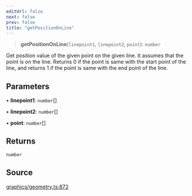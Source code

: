 ```yaml
---
editUrl: false
next: false
prev: false
title: "getPositionOnLine"
---
```


> **getPositionOnLine**(`linepoint1`, `linepoint2`, `point`): `number`

Get position value of the given point on the given line.
It assumes that the point is on the line.
Returns 0 if the point is same with the start point of the line,
and returns 1 if the point is same with the end point of the line.

## Parameters

• **linepoint1**: `number`[]

• **linepoint2**: `number`[]

• **point**: `number`[]

## Returns

`number`

## Source

[graphics/geometry.ts:872](https://github.com/dgmjs/dgmjs/blob/main/packages/core/src/graphics/geometry.ts#L872)
